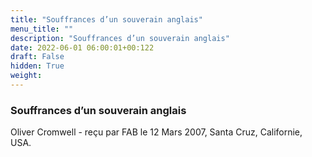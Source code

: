 ```yaml
---
title: "Souffrances d’un souverain anglais"
menu_title: ""
description: "Souffrances d’un souverain anglais"
date: 2022-06-01 06:00:01+00:122
draft: False
hidden: True
weight:
---
```

### Souffrances d’un souverain anglais

Oliver Cromwell - reçu par FAB le 12 Mars 2007, Santa Cruz, Californie, USA.



